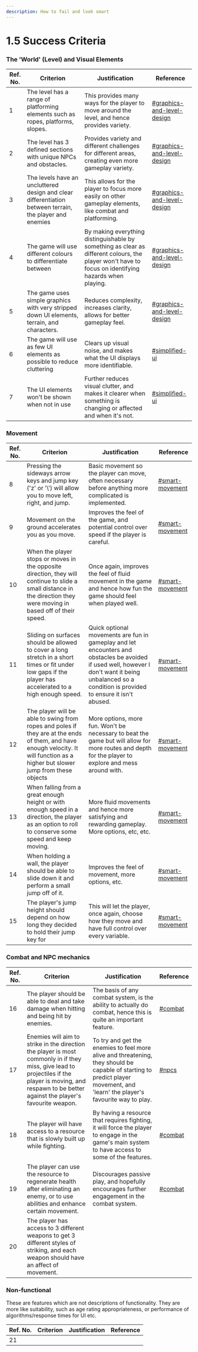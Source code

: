 ```yaml
---
description: How to fail and look smart
---
```


# 1.5 Success Criteria

### The 'World' (Level) and Visual Elements

| Ref. No. | Criterion                                                                                               | Justification                                                                                                                                        | Reference                                                                                                   |
| -------- | ------------------------------------------------------------------------------------------------------- | ---------------------------------------------------------------------------------------------------------------------------------------------------- | ----------------------------------------------------------------------------------------------------------- |
| 1        | The level has a range of platforming elements such as ropes, platforms, slopes.                         | This provides many ways for the player to move around the level, and hence provides variety.                                                         | [#graphics-and-level-design](1.4a-features-of-the-proposed-solution.md#graphics-and-level-design "mention") |
| 2        | The level has 3 defined sections with unique NPCs and obstacles.                                        | Provides variety and different challenges for different areas, creating even more gameplay variety.                                                  | [#graphics-and-level-design](1.4a-features-of-the-proposed-solution.md#graphics-and-level-design "mention") |
| 3        | The levels have an uncluttered design and clear differentiation between terrain, the player and enemies | This allows for the player to focus more easily on other gameplay elements, like combat and platforming.                                             | [#graphics-and-level-design](1.4a-features-of-the-proposed-solution.md#graphics-and-level-design "mention") |
| 4        | The game will use different colours to differentiate between                                            | By making everything distinguishable by something as clear as different colours, the player won't have to focus on identifying hazards when playing. | [#graphics-and-level-design](1.4a-features-of-the-proposed-solution.md#graphics-and-level-design "mention") |
| 5        | The game uses simple graphics with very stripped down UI elements, terrain, and characters.             | Reduces complexity, increases clarity, allows for better gameplay feel.                                                                              | [#graphics-and-level-design](1.4a-features-of-the-proposed-solution.md#graphics-and-level-design "mention") |
| 6        | The game will use as few UI elements as possible to reduce cluttering                                   | Clears up visual noise, and makes what the UI displays more identifiable.                                                                            | [#simplified-ui](1.4a-features-of-the-proposed-solution.md#simplified-ui "mention")                         |
| 7        | The UI elements won't be shown when not in use                                                          | Further reduces visual clutter, and makes it clearer when something is changing or affected and when it's not.                                       | [#simplified-ui](1.4a-features-of-the-proposed-solution.md#simplified-ui "mention")                         |

### Movement

| Ref. No. | Criterion                                                                                                                                                                        | Justification                                                                                                                                                                                         | Reference                                                                             |
| -------- | -------------------------------------------------------------------------------------------------------------------------------------------------------------------------------- | ----------------------------------------------------------------------------------------------------------------------------------------------------------------------------------------------------- | ------------------------------------------------------------------------------------- |
| 8        | Pressing the sideways arrow keys and jump key ('z' or '\\') will allow you to move left, right, and jump.                                                                        | Basic movement so the player can move, often necessary before anything more complicated is implemented.                                                                                               | [#smart-movement](1.4a-features-of-the-proposed-solution.md#smart-movement "mention") |
| 9        | Movement on the ground accelerates you as you move.                                                                                                                              | Improves the feel of the game, and potential control over speed if the player is careful.                                                                                                             | [#smart-movement](1.4a-features-of-the-proposed-solution.md#smart-movement "mention") |
| 10       | When the player stops or moves in the opposite direction, they will continue to slide a small distance in the direction they were moving in based off of their speed.            | Once again, improves the feel of fluid movement in the game and hence how fun the game should feel when played well.                                                                                  | [#smart-movement](1.4a-features-of-the-proposed-solution.md#smart-movement "mention") |
| 11       | Sliding on surfaces should be allowed to cover a long stretch in a short times or fit under low gaps if the player has accelerated to a high enough speed.                       | Quick optional movements are fun in gameplay and let encounters and obstacles be avoided if used well, however I don't want it being unbalanced so a condition is provided to ensure it isn't abused. | [#smart-movement](1.4a-features-of-the-proposed-solution.md#smart-movement "mention") |
| 12       | The player will be able to swing from ropes and poles if they are at the ends of them, and have enough velocity. It will function as a higher but slower jump from these objects | More options, more fun. Won't be necessary to beat the game but will allow for more routes and depth for the player to explore and mess around with.                                                  | [#smart-movement](1.4a-features-of-the-proposed-solution.md#smart-movement "mention") |
| 13       | When falling from a great enough height or with enough speed in a direction, the player as an option to roll to conserve some speed and keep moving.                             | More fluid movements and hence more satisfying and rewarding gameplay. More options, etc, etc.                                                                                                        | [#smart-movement](1.4a-features-of-the-proposed-solution.md#smart-movement "mention") |
| 14       | When holding a wall, the player should be able to slide down it and perform a small jump off of it.                                                                              | Improves the feel of movement, more options, etc.                                                                                                                                                     | [#smart-movement](1.4a-features-of-the-proposed-solution.md#smart-movement "mention") |
| 15       | The player's jump height should depend on how long they decided to hold their jump key for                                                                                       | This will let the player, once again, choose how they move and have full control over every variable.                                                                                                 | [#smart-movement](1.4a-features-of-the-proposed-solution.md#smart-movement "mention") |

### Combat and NPC mechanics

| Ref. No. | Criterion                                                                                                                                                                                                  | Justification                                                                                                                                                                 | Reference                                                             |
| -------- | ---------------------------------------------------------------------------------------------------------------------------------------------------------------------------------------------------------- | ----------------------------------------------------------------------------------------------------------------------------------------------------------------------------- | --------------------------------------------------------------------- |
| 16       | The player should be able to deal and take damage when hitting and being hit by enemies.                                                                                                                   | The basis of any combat system, is the ability to actually do combat, hence this is quite an important feature.                                                               | [#combat](1.4a-features-of-the-proposed-solution.md#combat "mention") |
| 17       | Enemies will aim to strike in the direction the player is most commonly in if they miss, give lead to projectiles if the player is moving, and respawn to be better against the player's favourite weapon. | To try and get the enemies to feel more alive and threatening, they should be capable of starting to predict player movement, and 'learn' the player's favourite way to play. | [#npcs](1.4a-features-of-the-proposed-solution.md#npcs "mention")     |
| 18       | The player will have access to a resource that is slowly built up while fighting.                                                                                                                          | By having a resource that requires fighting, it will force the player to engage in the game's main system to have access to some of the features.                             | [#combat](1.4a-features-of-the-proposed-solution.md#combat "mention") |
| 19       | The player can use the resource to regenerate health after eliminating an enemy, or to use abilities and enhance certain movement.                                                                         | Discourages passive play, and hopefully encourages further engagement in the combat system.                                                                                   | [#combat](1.4a-features-of-the-proposed-solution.md#combat "mention") |
| 20       | The player has access to 3 different weapons to get 3 different styles of striking, and each weapon should have an affect of movement.                                                                     |                                                                                                                                                                               |                                                                       |

### Non-functional

These are features which are not descriptions of functionality. They are more like suitability, such as age rating appropriateness, or performance of algorithms/response times for UI etc.

| Ref. No. | Criterion | Justification | Reference |
| -------- | --------- | ------------- | --------- |
| 21       |           |               |           |
